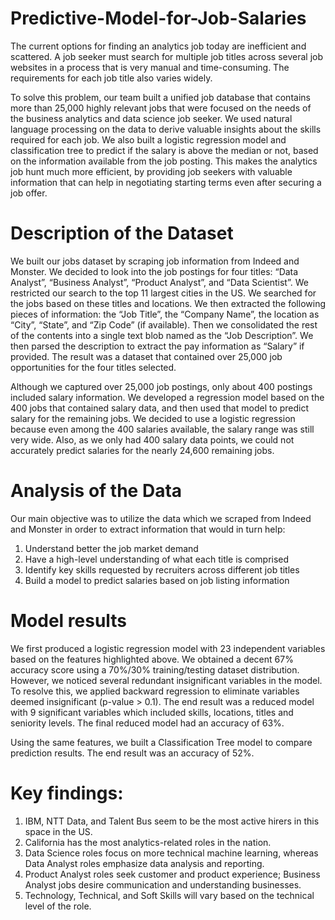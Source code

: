 # Predictive-Model-for-Job-Salaries
The current options for finding an analytics job today are inefficient and scattered. A job seeker
must search for multiple job titles across several job websites in a process that is very manual and
time-consuming. The requirements for each job title also varies widely.

To solve this problem, our team built a unified job database that contains more than 25,000 highly relevant jobs that were focused on the needs of the business analytics and data science job seeker. We used natural language processing on the data to derive valuable insights about the skills required for each job. We also built a logistic regression model and classification tree to predict if the salary is above the median or not, based on the information available from the job posting. This makes the analytics job hunt much more efficient, by providing job seekers with valuable information that can help in negotiating starting terms even after securing a job offer.

# Description of the Dataset
We built our jobs dataset by scraping job information from Indeed and Monster. We decided to
look into the job postings for four titles: “Data Analyst”, “Business Analyst”, “Product Analyst”, and
“Data Scientist”. We restricted our search to the top 11 largest cities in the US. We searched for the jobs
based on these titles and locations. We then extracted the following pieces of information: the “Job
Title”, the “Company Name”, the location as “City”, “State”, and “Zip Code” (if available). Then we
consolidated the rest of the contents into a single text blob named as the “Job Description”. We then
parsed the description to extract the pay information as “Salary” if provided. The result was a dataset
that contained over 25,000 job opportunities for the four titles selected.

Although we captured over 25,000 job postings, only about 400 postings included salary information. We developed a regression model based on the 400 jobs that contained salary data, and then used that model to predict salary for the remaining jobs. We decided to use a logistic regression because even among the 400 salaries available, the salary range was still very wide. Also, as we only had 400 salary data points, we could not accurately predict salaries for the nearly 24,600 remaining jobs.

# Analysis of the Data
Our main objective was to utilize the data which we scraped from Indeed and Monster in order to extract information that would in turn help:
1. Understand better the job market demand
2. Have a high-level understanding of what each title is comprised
3. Identify key skills requested by recruiters across different job titles
4. Build a model to predict salaries based on job listing information

# Model results
We first produced a logistic regression model with 23 independent variables based on the features highlighted above. We obtained a decent 67% accuracy score using a 70%/30% training/testing dataset distribution. However, we noticed several redundant insignificant variables in the model. To resolve this, we applied backward regression to eliminate variables deemed insignificant (p-value > 0.1). The end result was a reduced model with 9 significant variables which included skills, locations, titles and seniority levels. The final reduced model had an accuracy of 63%.

Using the same features, we built a Classification Tree model to compare prediction results. The
end result was an accuracy of 52%.

# Key findings:
1. IBM, NTT Data, and Talent Bus seem to be the most active hirers in this space in the US.
2. California has the most analytics-related roles in the nation.
3. Data Science roles focus on more technical machine learning, whereas Data Analyst roles emphasize data analysis and reporting.
4. Product Analyst roles seek customer and product experience; Business Analyst jobs desire communication and understanding businesses.
5. Technology, Technical, and Soft Skills will vary based on the technical level of the role.
